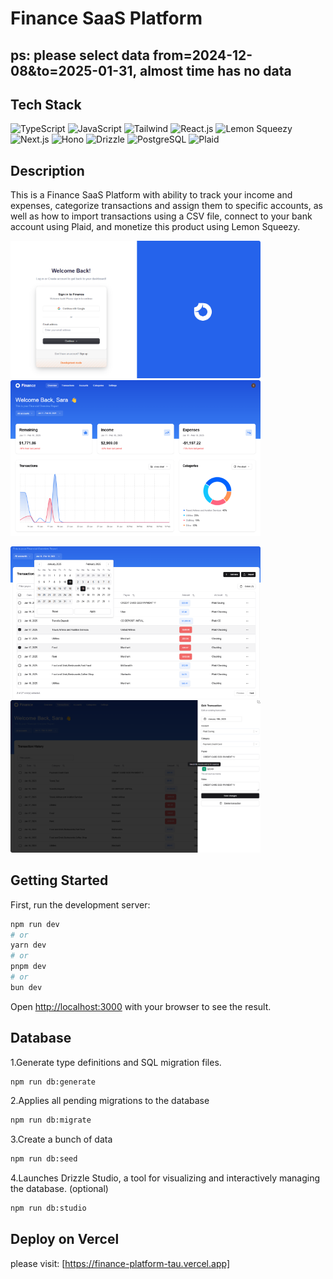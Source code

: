 # Finance SaaS Platform  
## ps: please select data from=2024-12-08&to=2025-01-31, almost time has no data

## Tech Stack
![TypeScript](https://img.shields.io/badge/TypeScript-007ACC?style=for-the-badge&logo=typescript&logoColor=white)
![JavaScript](https://img.shields.io/badge/JavaScript-F7DF1E?style=for-the-badge&logo=javascript&logoColor=black)
![Tailwind](https://img.shields.io/badge/Tailwind-06B6D4?style=for-the-badge&logo=tailwindcss&logoColor=white)
![React.js](https://img.shields.io/badge/React-61DAFB?style=for-the-badge&logo=react&logoColor=black)
![Lemon Squeezy](https://img.shields.io/badge/lemonSqueezy.js-FFC233?style=for-the-badge&logo=lemonsqueezy&logoColor=black)
![Next.js](https://img.shields.io/badge/Next.js-white?style=for-the-badge&logo=next.js&logoColor=000000)
![Hono](https://img.shields.io/badge/Hono-E36002?style=for-the-badge&logo=hono&logoColor=white)
![Drizzle](https://img.shields.io/badge/Drizzle-C5F74F?style=for-the-badge&logo=drizzle&logoColor=black)
![PostgreSQL](https://img.shields.io/badge/PostgreSQL-316192?style=for-the-badge&logo=postgresql&logoColor=white)
![Plaid](https://img.shields.io/badge/Plaid-green?style=for-the-badge&logo=plaid&logoColor=white)

<!-- ![Docker](https://img.shields.io/badge/Docker-2CA5E0?style=for-the-badge&logo=docker&logoColor=white)
![Git](https://img.shields.io/badge/Git-F05032?style=for-the-badge&logo=git&logoColor=white)
![CI/CD](https://img.shields.io/badge/CI/CD-007BFF?style=for-the-badge&logo=githubactions&logoColor=white) -->

## Description
This is a Finance SaaS Platform with ability to track your income and expenses, categorize transactions and assign them to specific accounts, as well as how to import transactions using a CSV file, connect to your bank account using Plaid, and monetize this product using Lemon Squeezy.

<img src="public/finance1.png" width="400" alt="finance1"><img src="public/finance2.jpg" width="400" alt="finance2">

<img src="public/finance3.jpg" width="400" alt="finance3"><img src="public/finance4.jpg" width="400" alt="finance4">

## Getting Started
First, run the development server:
```bash
npm run dev
# or
yarn dev
# or
pnpm dev
# or
bun dev
```

Open [http://localhost:3000](http://localhost:3000) with your browser to see the result.

## Database
1.Generate type definitions and SQL migration files.
```bash
npm run db:generate
```

2.Applies all pending migrations to the database
```bash
npm run db:migrate
```
3.Create a bunch of data
```bash
npm run db:seed
```

4.Launches Drizzle Studio, a tool for visualizing and interactively managing the database. (optional)
```bash
npm run db:studio
```

## Deploy on Vercel
please visit: [https://finance-platform-tau.vercel.app]
